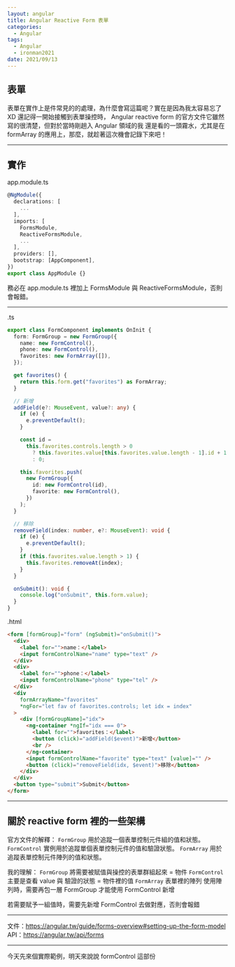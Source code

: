 ```yaml
---
layout: angular
title: Angular Reactive Form 表單
categories:
  - Angular
tags:
  - Angular
  - ironman2021
date: 2021/09/13
---
```


## 表單

表單在實作上是件常見的的處理，為什麼會寫這篇呢？實在是因為我太容易忘了 XD
還記得一開始接觸到表單操控時， Angular reactive form 的官方文件它雖然寫的很清楚，但對於當時剛趟入 Angular 領域的我 還是看的一頭霧水，尤其是在 formArray 的應用上，那麼，就趁著這次機會記錄下來吧！

---

## 實作

app.module.ts

```ts
@NgModule({
  declarations: [
    ...
  ],
  imports: [
    FormsModule,
    ReactiveFormsModule,
    ...
  ],
  providers: [],
  bootstrap: [AppComponent],
})
export class AppModule {}
```

務必在 app.module.ts 裡加上 FormsModule 與 ReactiveFormsModule，否則會報錯。

---

.ts
```ts
export class FormComponent implements OnInit {
  form: FormGroup = new FormGroup({
    name: new FormControl(),
    phone: new FormControl(),
    favorites: new FormArray([]),
  });

  get favorites() {
    return this.form.get("favorites") as FormArray;
  }

  // 新增
  addField(e?: MouseEvent, value?: any) {
    if (e) {
      e.preventDefault();
    }

    const id =
      this.favorites.controls.length > 0
        ? this.favorites.value[this.favorites.value.length - 1].id + 1
        : 0;

    this.favorites.push(
      new FormGroup({
        id: new FormControl(id),
        favorite: new FormControl(),
      })
    );
  }

  // 移除
  removeField(index: number, e?: MouseEvent): void {
    if (e) {
      e.preventDefault();
    }
    if (this.favorites.value.length > 1) {
      this.favorites.removeAt(index);
    }
  }

  onSubmit(): void {
    console.log("onSubmit", this.form.value);
  }
}
```

.html
```html
<form [formGroup]="form" (ngSubmit)="onSubmit()">
  <div>
    <label for="">name：</label>
    <input formControlName="name" type="text" />
  </div>
  <div>
    <label for="">phone：</label>
    <input formControlName="phone" type="tel" />
  </div>
  <div
    formArrayName="favorites"
    *ngFor="let fav of favorites.controls; let idx = index"
  >
    <div [formGroupName]="idx">
      <ng-container *ngIf="idx === 0">
        <label for="">favorites：</label>
        <button (click)="addField($event)">新增</button>
        <br />
      </ng-container>
      <input formControlName="favorite" type="text" [value]="" />
      <button (click)="removeField(idx, $event)">移除</button>
    </div>
  </div>
  <button type="submit">Submit</button>
</form>
```

---

## 關於 reactive form 裡的一些架構

官方文件的解釋：
`FormGroup` 用於追蹤一個表單控制元件組的值和狀態。
`FormControl` 實例用於追蹤單個表單控制元件的值和驗證狀態。
`FormArray` 用於追蹤表單控制元件陣列的值和狀態。


我的理解：
`FormGroup` 將需要被賦值與操控的表單群組起來 = 物件
`FormControl` 主要是查看 value 與 驗證的狀態 = 物件裡的值
`FormArray` 表單裡的陣列
使用陣列時，需要再包一層 FormGroup 才能使用 FormControl 新增

若需要賦予一組值時，需要先新增 FormControl 去做對應，否則會報錯

---

文件：https://angular.tw/guide/forms-overview#setting-up-the-form-model
API：https://angular.tw/api/forms

---

今天先來個實際範例，明天來說說 formControl 這部份
